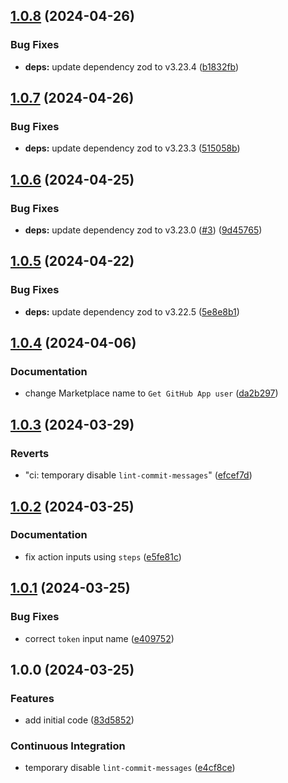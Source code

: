 ## [1.0.8](https://github.com/vidavidorra/github-action-app-user/compare/v1.0.7...v1.0.8) (2024-04-26)

### Bug Fixes

- **deps:** update dependency zod to v3.23.4 ([b1832fb](https://github.com/vidavidorra/github-action-app-user/commit/b1832fb764a8322d1dbefbcb556069c16bbbd01f))

## [1.0.7](https://github.com/vidavidorra/github-action-app-user/compare/v1.0.6...v1.0.7) (2024-04-26)

### Bug Fixes

- **deps:** update dependency zod to v3.23.3 ([515058b](https://github.com/vidavidorra/github-action-app-user/commit/515058b4c1f9a58af4982e079519315ea761e914))

## [1.0.6](https://github.com/vidavidorra/github-action-app-user/compare/v1.0.5...v1.0.6) (2024-04-25)

### Bug Fixes

- **deps:** update dependency zod to v3.23.0 ([#3](https://github.com/vidavidorra/github-action-app-user/issues/3)) ([9d45765](https://github.com/vidavidorra/github-action-app-user/commit/9d45765732d493345c680b5d1093e8835018da8a))

## [1.0.5](https://github.com/vidavidorra/github-action-app-user/compare/v1.0.4...v1.0.5) (2024-04-22)

### Bug Fixes

- **deps:** update dependency zod to v3.22.5 ([5e8e8b1](https://github.com/vidavidorra/github-action-app-user/commit/5e8e8b1d5e0e89704c93543e51e8189915fed14b))

## [1.0.4](https://github.com/vidavidorra/github-action-app-user/compare/v1.0.3...v1.0.4) (2024-04-06)

### Documentation

- change Marketplace name to `Get GitHub App user` ([da2b297](https://github.com/vidavidorra/github-action-app-user/commit/da2b297fd189794fa36f99a9fa2861d1ae48f0ac))

## [1.0.3](https://github.com/vidavidorra/github-action-app-user/compare/v1.0.2...v1.0.3) (2024-03-29)

### Reverts

- "ci: temporary disable `lint-commit-messages`" ([efcef7d](https://github.com/vidavidorra/github-action-app-user/commit/efcef7d421ac62accc4c60a37fd297cad53fd411))

## [1.0.2](https://github.com/vidavidorra/github-action-app-user/compare/v1.0.1...v1.0.2) (2024-03-25)

### Documentation

- fix action inputs using `steps` ([e5fe81c](https://github.com/vidavidorra/github-action-app-user/commit/e5fe81c8994aa7142220fee2f07bf012400b7b3c))

## [1.0.1](https://github.com/vidavidorra/github-action-app-user/compare/v1.0.0...v1.0.1) (2024-03-25)

### Bug Fixes

- correct `token` input name ([e409752](https://github.com/vidavidorra/github-action-app-user/commit/e409752bf89970b5b47355244823a9125efd5f90))

## 1.0.0 (2024-03-25)

### Features

- add initial code ([83d5852](https://github.com/vidavidorra/github-action-app-user/commit/83d585249005c638d75d087f009aaebc067be4ea))

### Continuous Integration

- temporary disable `lint-commit-messages` ([e4cf8ce](https://github.com/vidavidorra/github-action-app-user/commit/e4cf8ce91fd0926750a60c3e0818a6fe2a4cd867))
